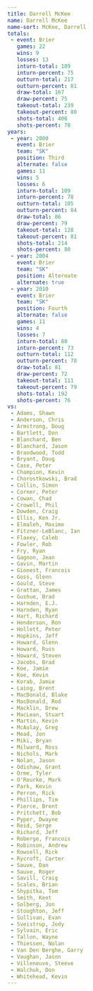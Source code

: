 ```yaml
---
title: Darrell McKee
name: Darrell McKee
name-sort: McKee, Darrell
totals:
 - event: Brier
   games: 22
   wins: 9
   losses: 13
   inturn-total: 189
   inturn-percent: 75
   outturn-total: 217
   outturn-percent: 81
   draw-total: 167
   draw-percent: 75
   takeout-total: 239
   takeout-percent: 80
   shots-total: 406
   shots-percent: 78
years:
 - year: 2000
   event: Brier
   team: "SK"
   position: Third
   alternate: false
   games: 11
   wins: 5
   losses: 6
   inturn-total: 109
   inturn-percent: 78
   outturn-total: 105
   outturn-percent: 84
   draw-total: 86
   draw-percent: 79
   takeout-total: 128
   takeout-percent: 81
   shots-total: 214
   shots-percent: 80
 - year: 2004
   event: Brier
   team: "SK"
   position: Alternate
   alternate: true
 - year: 2010
   event: Brier
   team: "SK"
   position: Fourth
   alternate: false
   games: 11
   wins: 4
   losses: 7
   inturn-total: 80
   inturn-percent: 73
   outturn-total: 112
   outturn-percent: 78
   draw-total: 81
   draw-percent: 72
   takeout-total: 111
   takeout-percent: 79
   shots-total: 192
   shots-percent: 76
vs:
 - Adams, Shawn
 - Anderson, Chris
 - Armstrong, Doug
 - Bartlett, Don
 - Blanchard, Ben
 - Blanchard, Jason
 - Brandwood, Todd
 - Bryant, Doug
 - Case, Peter
 - Champion, Kevin
 - Chorostkowski, Brad
 - Collin, Simon
 - Corner, Peter
 - Cowan, Chad
 - Crowell, Phil
 - Dowden, Craig
 - Ellis, Ken Jr.
 - Elmaleh, Maxime
 - Fitzner-LeBlanc, Ian
 - Flaxey, Caleb
 - Fowler, Rob
 - Fry, Ryan
 - Gagnon, Jean
 - Gavin, Martin
 - Gionest, Francois
 - Goss, Glenn
 - Gould, Steve
 - Grattan, James
 - Gushue, Brad
 - Harnden, E.J.
 - Harnden, Ryan
 - Hart, Richard
 - Henderson, Ron
 - Hollett, Peter
 - Hopkins, Jeff
 - Howard, Glenn
 - Howard, Russ
 - Howard, Steven
 - Jacobs, Brad
 - Koe, Jamie
 - Koe, Kevin
 - Korab, Jamie
 - Laing, Brent
 - MacDonald, Blake
 - MacDonald, Rod
 - Macklin, Drew
 - MacLean, Stuart
 - Martin, Kevin
 - McAulay, Greg
 - Mead, Jon
 - Miki, Bryan
 - Milward, Ross
 - Nichols, Mark
 - Nolan, Jason
 - Odishaw, Grant
 - Orme, Tyler
 - O'Rourke, Mark
 - Park, Kevin
 - Perron, Rick
 - Phillips, Tim
 - Pierce, Brent
 - Pritchett, Bob
 - Pyper, Dwayne
 - Reid, Serge
 - Richard, Jeff
 - Roberge, Francois
 - Robinson, Andrew
 - Rowsell, Rick
 - Rycroft, Carter
 - Sauve, Dan
 - Sauve, Roger
 - Savill, Craig
 - Scales, Brian
 - Shypitka, Tom
 - Smith, Kent
 - Solberg, Jon
 - Stoughton, Jeff
 - Sullivan, Evan
 - Sveistrup, Jody
 - Sylvain, Eric
 - Tallon, Wayne
 - Thiessen, Nolan
 - Van Den Berghe, Garry
 - Vaughan, Jason
 - Villeneuve, Steeve
 - Walchuk, Don
 - Whitehead, Kevin
---
```

